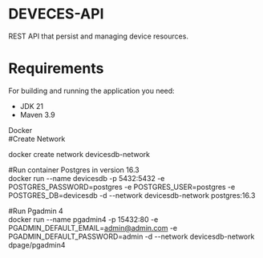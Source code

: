 
# DEVECES-API

 REST API that persist and managing device resources.

# **Requirements** <br>

For building and running the application you need:      

- JDK 21 <br>
- Maven 3.9 <br>

Docker  
#Create Network     

docker create network devicesdb-network    

#Run container Postgres in version 16.3  
docker run --name devicesdb -p 5432:5432 -e POSTGRES_PASSWORD=postgres -e POSTGRES_USER=postgres -e POSTGRES_DB=devicesdb -d --network devicesdb-network postgres:16.3

#Run Pgadmin 4  
docker run --name pgadmin4 -p 15432:80 -e PGADMIN_DEFAULT_EMAIL=admin@admin.com -e PGADMIN_DEFAULT_PASSWORD=admin -d --network devicesdb-network dpage/pgadmin4
